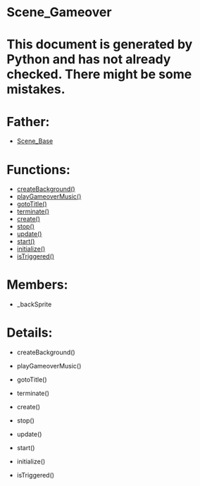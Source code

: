 Scene_Gameover
===

# This document is generated by Python and has not already checked. There might be some mistakes.

# Father:
* [Scene_Base](Scene_Base.md)


# Functions:
* [createBackground()](#createBackground)
* [playGameoverMusic()](#playGameoverMusic)
* [gotoTitle()](#gotoTitle)
* [terminate()](#terminate)
* [create()](#create)
* [stop()](#stop)
* [update()](#update)
* [start()](#start)
* [initialize()](#initialize)
* [isTriggered()](#isTriggered)

# Members:
* _backSprite

# Details:
<p id=createBackground></p>

* createBackground()
	

<p id=playGameoverMusic></p>

* playGameoverMusic()
	

<p id=gotoTitle></p>

* gotoTitle()
	

<p id=terminate></p>

* terminate()
	

<p id=create></p>

* create()
	

<p id=stop></p>

* stop()
	

<p id=update></p>

* update()
	

<p id=start></p>

* start()
	

<p id=initialize></p>

* initialize()
	

<p id=isTriggered></p>

* isTriggered()
	

